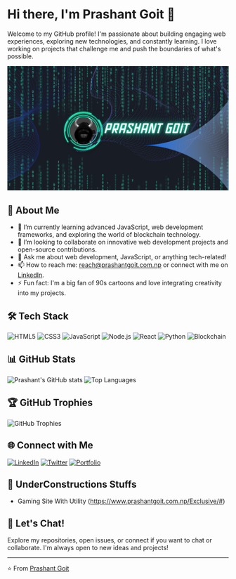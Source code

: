 # Hi there, I'm Prashant Goit 👋

Welcome to my GitHub profile! I'm passionate about building engaging web experiences, exploring new technologies, and constantly learning. I love working on projects that challenge me and push the boundaries of what's possible.

![GitHub Banner](https://github.com/PrashantGoit/PrashantGoit/blob/main/Prashant%20Goit.png?raw=true)

## 🚀 About Me

- 🌱 I’m currently learning advanced JavaScript, web development frameworks, and exploring the world of blockchain technology.
- 👯 I’m looking to collaborate on innovative web development projects and open-source contributions.
- 💬 Ask me about web development, JavaScript, or anything tech-related!
- 📫 How to reach me: [reach@prashantgoit.com.np](mailto:reach@prashantgoit.com.np) or connect with me on [LinkedIn](https://www.linkedin.com/in/prashantgoit).
- ⚡ Fun fact: I'm a big fan of 90s cartoons and love integrating creativity into my projects.

## 🛠️ Tech Stack

![HTML5](https://img.shields.io/badge/html5-%23E34F26.svg?style=flat&logo=html5&logoColor=white)
![CSS3](https://img.shields.io/badge/css3-%231572B6.svg?style=flat&logo=css3&logoColor=white)
![JavaScript](https://img.shields.io/badge/javascript-%23323330.svg?style=flat&logo=javascript&logoColor=%23F7DF1E)
![Node.js](https://img.shields.io/badge/node.js-%2343853D.svg?style=flat&logo=node.js&logoColor=white)
![React](https://img.shields.io/badge/react-%2320232a.svg?style=flat&logo=react&logoColor=%2361DAFB)
![Python](https://img.shields.io/badge/python-%2314354C.svg?style=flat&logo=python&logoColor=white)
![Blockchain](https://img.shields.io/badge/blockchain-%232E3B4E.svg?style=flat&logo=blockchain-dot-com&logoColor=white)

## 📊 GitHub Stats

![Prashant's GitHub stats](https://github-readme-stats.vercel.app/api?username=PrashantGoit&show_icons=true&theme=radical)
![Top Languages](https://github-readme-stats.vercel.app/api/top-langs/?username=PrashantGoit&layout=compact&theme=radical)

## 🏆 GitHub Trophies

![GitHub Trophies](https://github-profile-trophy.vercel.app/?username=PrashantGoit&theme=radical&no-bg=true&no-frame=true&column=7)

## 🌐 Connect with Me

[![LinkedIn](https://img.shields.io/badge/LinkedIn-%230077B5.svg?style=flat&logo=linkedin&logoColor=white)](https://www.linkedin.com/in/prashantgoit/)
[![Twitter](https://img.shields.io/badge/Twitter-%231DA1F2.svg?style=flat&logo=twitter&logoColor=white)](https://x.com/PrashantGoit)
[![Portfolio](https://img.shields.io/badge/Portfolio-%23ff69b4.svg?style=flat&logo=google-chrome&logoColor=white)](https://www.prashantgoit.com.np/)

## 📕 UnderConstructions Stuffs


- Gaming Site With Utility (https://www.prashantgoit.com.np/Exclusive/#)

## 💬 Let's Chat!

Explore my repositories, open issues, or connect if you want to chat or collaborate. I'm always open to new ideas and projects!

---

⭐️ From [Prashant Goit](https://github.com/PrashantGoit)
